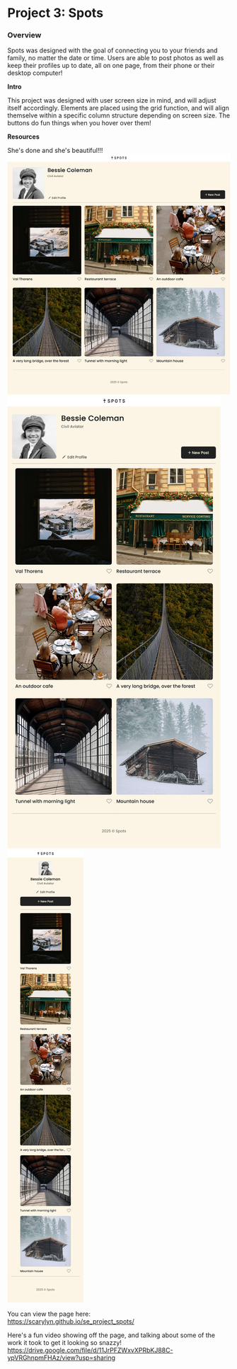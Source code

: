 # Project 3: Spots

### Overview

Spots was designed with the goal of connecting you to your friends and family, no matter the date or time. Users are able to post photos as well as keep their profiles up to date, all on one page, from their phone or their desktop computer!

**Intro**

This project was designed with user screen size in mind, and will adjust itself accordingly. Elements are placed using the grid function, and will align themselve within a specific column structure depending on screen size. The buttons do fun things when you hover over them!

**Resources**

She's done and she's beautiful!!!  
<img src="/images/desktop-view.png">  
<img src="/images/tablet-view.png">  
<img src="/images/mobile-view.png">

You can view the page here:  
https://scarylyn.github.io/se_project_spots/

Here's a fun video showing off the page, and talking about some of the work it took to get it looking so snazzy!  
https://drive.google.com/file/d/11JrPFZWxvXPRbKJ88C-ypVRGhnpmFHAz/view?usp=sharing
